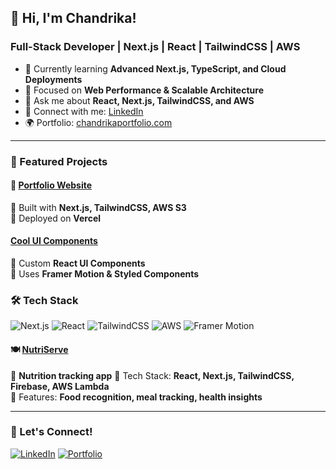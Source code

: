 ## 👋 Hi, I'm Chandrika!
###  Full-Stack Developer | Next.js | React | TailwindCSS | AWS

- 🌱 Currently learning **Advanced Next.js, TypeScript, and Cloud Deployments**
- 🎯 Focused on **Web Performance & Scalable Architecture**
- 💬 Ask me about **React, Next.js, TailwindCSS, and AWS**
- 🔗 Connect with me: [LinkedIn]([https://www.linkedin.com/in/your-profile/](https://www.linkedin.com/in/chandrikakillada/)) 
- 🌍 Portfolio: [chandrikaportfolio.com](https://chandrika-killada-portfolio.vercel.app/)

---


### 📌 Featured Projects
#### 👩 [Portfolio Website]([https://github.com/chandrikakillada/portfolio-chandrika](https://chandrika-killada-portfolio.vercel.app/))
🔹 Built with **Next.js, TailwindCSS, AWS S3**  
🔹 Deployed on **Vercel**

####  [Cool UI Components](https://github.com/chandrikakillada/react-ui-library)
🔹 Custom **React UI Components**  
🔹 Uses **Framer Motion & Styled Components**


### 🛠 Tech Stack
![Next.js](https://img.shields.io/badge/Next.js-000000?style=flat&logo=next.js)
![React](https://img.shields.io/badge/React-61DAFB?style=flat&logo=react&logoColor=white)
![TailwindCSS](https://img.shields.io/badge/TailwindCSS-38B2AC?style=flat&logo=tailwind-css&logoColor=white)
![AWS](https://img.shields.io/badge/Amazon%20S3-232F3E?style=flat&logo=amazon-aws)
![Framer Motion](https://img.shields.io/badge/Framer%20Motion-0055FF?style=flat&logo=framer)


#### 🍽️ [NutriServe](https://github.com/2024-Winter-ITE-5425-0NA/project-react-client-webdriver)
🔹 **Nutrition tracking app** 
🔹 Tech Stack: **React, Next.js, TailwindCSS, Firebase, AWS Lambda**  
🔹 Features: **Food recognition, meal tracking, health insights**

---

### 🎯 Let's Connect!
[![LinkedIn](https://img.shields.io/badge/LinkedIn-blue?style=flat&logo=linkedin)](https://www.linkedin.com/in/chandrikakillada/)
[![Portfolio](https://img.shields.io/badge/Portfolio-FF5722?style=flat&logo=vercel)](https://chandrika-killada-portfolio.vercel.app/)

